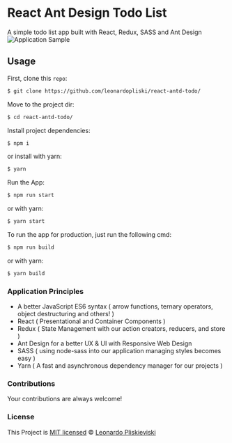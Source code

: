 # React Ant Design Todo List
A simple todo list app built with React, Redux, SASS and Ant Design
![Application Sample](https://i.imgur.com/kLjNdmb.png)

## Usage

First, clone this `repo`:

```sh
$ git clone https://github.com/leonardopliski/react-antd-todo/
```

Move to the project dir:
```sh
$ cd react-antd-todo/
```

Install project dependencies:
```sh
$ npm i
```
or install with yarn:
```sh
$ yarn
```

Run the App:
```sh
$ npm run start
```
or with yarn:
```sh
$ yarn start
```

To run the app for production, just run the following cmd:
```sh
$ npm run build
```
or with yarn:
```sh
$ yarn build
```

### Application Principles
- A better JavaScript ES6 syntax ( arrow functions, ternary operators, object destructuring and others! )
- React ( Presentational and Container Components ) 
- Redux ( State Management with our action creators, reducers, and store )
- Ant Design for a better UX & UI with Responsive Web Design
- SASS ( using node-sass into our application managing styles becomes easy )
- Yarn ( A fast and asynchronous dependency manager for our projects )

### Contributions
Your contributions are always welcome!

### License
This Project is [MIT licensed](./LICENSE) © [Leonardo Pliskieviski](https://www.linkedin.com/in/leonardo-pliskieviski/)
